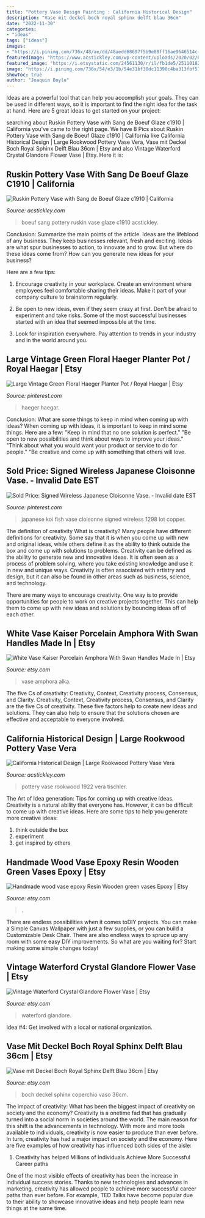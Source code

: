 ```yaml
---
title: "Pottery Vase Design Painting : California Historical Design"
description: "Vase mit deckel boch royal sphinx delft blau 36cm"
date: "2022-11-30"
categories:
- "ideas"
tags: ["ideas"]
images:
- "https://i.pinimg.com/736x/48/ae/dd/48aedd68697f5b9e88ff16ae9646514c--pretty-fish-koi-carp.jpg"
featuredImage: "https://www.acstickley.com/wp-content/uploads/2020/02/RookwoodVeraTischler1922CarvedPurpleVase-new-2.jpg"
featured_image: "https://i.etsystatic.com/24561130/r/il/fb1de5/2511018241/il_1140xN.2511018241_nvit.jpg"
image: "https://i.pinimg.com/736x/54/e3/1b/54e31bf30dc11390c4ba313fbf57ded6.jpg"
ShowToc: true
author: "Joaquin Boyle"
---
```



Ideas are a powerful tool that can help you accomplish your goals. They can be used in different ways, so it is important to find the right idea for the task at hand. Here are 5 great ideas to get started on your project: 

	

		
searching about Ruskin Pottery Vase with Sang de Boeuf Glaze c1910 | California you've came to the right page. We have 8 Pics about Ruskin Pottery Vase with Sang de Boeuf Glaze c1910 | California like California Historical Design | Large Rookwood Pottery Vase Vera, Vase mit Deckel Boch Royal Sphinx Delft Blau 36cm | Etsy and also Vintage Waterford Crystal Glandore Flower Vase | Etsy. Here it is:
		
    
## Ruskin Pottery Vase With Sang De Boeuf Glaze C1910 | California

<img loading=lazy src="http://www.acstickley.com/wp-content/uploads/2016/09/image-39.jpeg" onerror="this.onerror=null;this.src='https://tse3.mm.bing.net/th?id=OIP.42qR7l7cRvfxCH_tXpJbKwHaLT&amp;pid=15.1';" alt="Ruskin Pottery Vase with Sang de Boeuf Glaze c1910 | California">

_Source: acstickley.com_

>boeuf sang pottery ruskin vase glaze c1910 acstickley. 

	

Conclusion: Summarize the main points of the article.
Ideas are the lifeblood of any business. They keep businesses relevant, fresh and exciting. Ideas are what spur businesses to action, to innovate and to grow.
But where do these ideas come from? How can you generate new ideas for your business?

Here are a few tips:

1. Encourage creativity in your workplace. Create an environment where employees feel comfortable sharing their ideas. Make it part of your company culture to brainstorm regularly.

2. Be open to new ideas, even if they seem crazy at first. Don’t be afraid to experiment and take risks. Some of the most successful businesses started with an idea that seemed impossible at the time.

3. Look for inspiration everywhere. Pay attention to trends in your industry and in the world around you.

    
## Large Vintage Green Floral Haeger Planter Pot / Royal Haegar | Etsy

<img loading=lazy src="https://i.pinimg.com/736x/54/e3/1b/54e31bf30dc11390c4ba313fbf57ded6.jpg" onerror="this.onerror=null;this.src='https://tse2.mm.bing.net/th?id=OIP.py9hRbvOVe70lsrBqCZ-JQHaIn&amp;pid=15.1';" alt="Large Vintage Green Floral Haeger Planter Pot / Royal Haegar | Etsy">

_Source: pinterest.com_

>haeger haegar. 

	

Conclusion: What are some things to keep in mind when coming up with ideas?
When coming up with ideas, it is important to keep in mind some things. Here are a few:
"Keep in mind that no one solution is perfect."
"Be open to new possibilities and think about ways to improve your ideas."
"Think about what you would want your product or service to do for people."
"Be creative and come up with something that others will love.

    
## Sold Price: Signed Wireless Japanese Cloisonne Vase. - Invalid Date EST

<img loading=lazy src="https://i.pinimg.com/736x/48/ae/dd/48aedd68697f5b9e88ff16ae9646514c--pretty-fish-koi-carp.jpg" onerror="this.onerror=null;this.src='https://tse4.mm.bing.net/th?id=OIP.wwfUjOtpZt2Nty9_F65jrgHaMH&amp;pid=15.1';" alt="Sold Price: Signed Wireless Japanese Cloisonne Vase. - Invalid date EST">

_Source: pinterest.com_

>japanese koi fish vase cloisonne signed wireless 1298 lot copper. 

	

The definition of creativity
What is creativity? Many people have different definitions for creativity. Some say that it is when you come up with new and original ideas, while others define it as the ability to think outside the box and come up with solutions to problems.
Creativity can be defined as the ability to generate new and innovative ideas. It is often seen as a process of problem solving, where you take existing knowledge and use it in new and unique ways. Creativity is often associated with artistry and design, but it can also be found in other areas such as business, science, and technology.

There are many ways to encourage creativity. One way is to provide opportunities for people to work on creative projects together. This can help them to come up with new ideas and solutions by bouncing ideas off of each other.

    
## White Vase Kaiser Porcelain Amphora With Swan Handles Made In | Etsy

<img loading=lazy src="https://i.etsystatic.com/7148269/r/il/2eddcc/920245922/il_1588xN.920245922_9s4z.jpg" onerror="this.onerror=null;this.src='https://tse1.mm.bing.net/th?id=OIP.rRDWNqD8st6xLRe46782bQHaLJ&amp;pid=15.1';" alt="White Vase Kaiser Porcelain Amphora With Swan Handles Made In | Etsy">

_Source: etsy.com_

>vase amphora alka. 

	

The five Cs of creativity: Creativity, Context, Creativity process, Consensus, and Clarity.
Creativity, Context, Creativity process, Consensus, and Clarity are the five Cs of creativity. These five factors help to create new ideas and solutions. They can also help to ensure that the solutions chosen are effective and acceptable to everyone involved.

    
## California Historical Design | Large Rookwood Pottery Vase Vera

<img loading=lazy src="https://www.acstickley.com/wp-content/uploads/2020/02/RookwoodVeraTischler1922CarvedPurpleVase-new-2.jpg" onerror="this.onerror=null;this.src='https://tse2.mm.bing.net/th?id=OIP.KrL9VlnNrtm1F7SSzcva7QHaIf&amp;pid=15.1';" alt="California Historical Design | Large Rookwood Pottery Vase Vera">

_Source: acstickley.com_

>pottery vase rookwood 1922 vera tischler. 

	

The Art of Idea generation: Tips for coming up with creative ideas.
Creativity is a natural ability that everyone has. However, it can be difficult to come up with creative ideas. Here are some tips to help you generate more creative ideas: 
1. think outside the box 
2. experiment 
3. get inspired by others 

    
## Handmade Wood Vase Epoxy Resin Wooden Green Vases Epoxy | Etsy

<img loading=lazy src="https://i.etsystatic.com/24561130/r/il/fb1de5/2511018241/il_1140xN.2511018241_nvit.jpg" onerror="this.onerror=null;this.src='https://tse1.mm.bing.net/th?id=OIP.Grrzua-7ur07FGNwm0KAiAHaFj&amp;pid=15.1';" alt="Handmade wood vase epoxy Resin Wooden green vases Epoxy | Etsy">

_Source: etsy.com_

>. 

	

There are endless possibilities when it comes toDIY projects. You can make a Simple Canvas Wallpaper with just a few supplies, or you can build a Customizable Desk Chair. There are also endless ways to spruce up any room with some easy DIY improvements. So what are you waiting for? Start making some simple changes today!

    
## Vintage Waterford Crystal Glandore Flower Vase | Etsy

<img loading=lazy src="https://i.etsystatic.com/5686629/r/il/1195f1/126642180/il_1588xN.126642180.jpg" onerror="this.onerror=null;this.src='https://tse2.mm.bing.net/th?id=OIP.AP0KcbV9aJ8AIFsuInhEMAHaJ3&amp;pid=15.1';" alt="Vintage Waterford Crystal Glandore Flower Vase | Etsy">

_Source: etsy.com_

>waterford glandore. 

	

Idea #4: Get involved with a local or national organization.
 

    
## Vase Mit Deckel Boch Royal Sphinx Delft Blau 36cm | Etsy

<img loading=lazy src="https://i.etsystatic.com/11413494/r/il/628b36/3011236352/il_1588xN.3011236352_i1ys.jpg" onerror="this.onerror=null;this.src='https://tse3.mm.bing.net/th?id=OIP.EAeYlbC8yJelzzrtAb4ELQHaJ3&amp;pid=15.1';" alt="Vase mit Deckel Boch Royal Sphinx Delft Blau 36cm | Etsy">

_Source: etsy.com_

>boch deckel sphinx coperchio vaso 36cm. 

	

The impact of creativity: What has been the biggest impact of creativity on society and the economy?
Creativity is a onetime fad that has gradually turned into a social norm in societies around the world. The main reason for this shift is the advancements in technology. With more and more tools available to individuals, creativity is now easier to produce than ever before. In turn, creativity has had a major impact on society and the economy. Here are five examples of how creativity has influenced both sides of the aisle:
1) Creativity has helped Millions of Individuals Achieve More Successful Career paths

One of the most visible effects of creativity has been the increase in individual success stories. Thanks to new technologies and advances in marketing, creativity has allowed people to achieve more successful career paths than ever before. For example, TED Talks have become popular due to their ability to showcase innovative ideas and help people learn new things at the same time.

